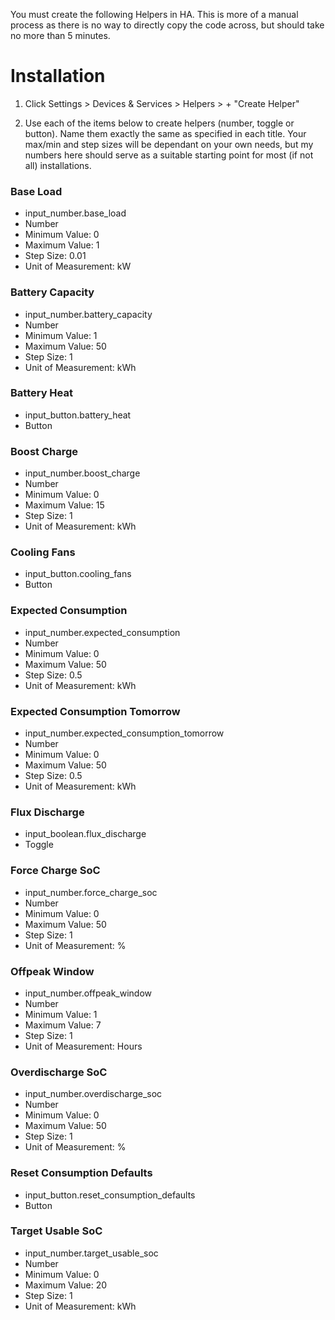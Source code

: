 You must create the following Helpers in HA.  This is more of a manual process as there is no way to directly copy the code across, but should take no more than 5 minutes.

# Installation

1. Click Settings > Devices & Services > Helpers > + "Create Helper"

2. Use each of the items below to create helpers (number, toggle or button).  Name them exactly the same as specified in each title.  Your max/min and step sizes will be dependant on your own needs, but my numbers here should serve as a suitable starting point for most (if not all) installations.


### Base Load
* input_number.base_load
* Number
* Minimum Value: 0
* Maximum Value: 1
* Step Size: 0.01
* Unit of Measurement: kW

### Battery Capacity
* input_number.battery_capacity
* Number
* Minimum Value: 1
* Maximum Value: 50
* Step Size: 1
* Unit of Measurement: kWh

### Battery Heat
* input_button.battery_heat
* Button

### Boost Charge
* input_number.boost_charge
* Number
* Minimum Value: 0
* Maximum Value: 15
* Step Size: 1
* Unit of Measurement: kWh

### Cooling Fans
* input_button.cooling_fans
* Button

### Expected Consumption
* input_number.expected_consumption
* Number
* Minimum Value: 0
* Maximum Value: 50
* Step Size: 0.5
* Unit of Measurement: kWh

### Expected Consumption Tomorrow
* input_number.expected_consumption_tomorrow
* Number
* Minimum Value: 0
* Maximum Value: 50
* Step Size: 0.5
* Unit of Measurement: kWh

### Flux Discharge
* input_boolean.flux_discharge
* Toggle

### Force Charge SoC
* input_number.force_charge_soc
* Number
* Minimum Value: 0
* Maximum Value: 50
* Step Size: 1
* Unit of Measurement: %

### Offpeak Window
* input_number.offpeak_window
* Number
* Minimum Value: 1
* Maximum Value: 7
* Step Size: 1
* Unit of Measurement: Hours

### Overdischarge SoC
* input_number.overdischarge_soc
* Number
* Minimum Value: 0
* Maximum Value: 50
* Step Size: 1
* Unit of Measurement: %

### Reset Consumption Defaults
* input_button.reset_consumption_defaults
* Button

### Target Usable SoC
* input_number.target_usable_soc
* Number
* Minimum Value: 0
* Maximum Value: 20
* Step Size: 1
* Unit of Measurement: kWh
